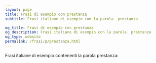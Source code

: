 ```yaml
---
layout: page
title: Frasi di esempio con prestanza 
subtitle: Frasi italiane di esempio con la parola  prestanza

og_title: Frasi di esempio con prestanza 
og_description: Frasi italiane di esempio con la parola  prestanza
og_type: website
permalink: /frasi/p/prestanza.html
---
```


Frasi italiane di esempio contenenti la parola prestanza:


